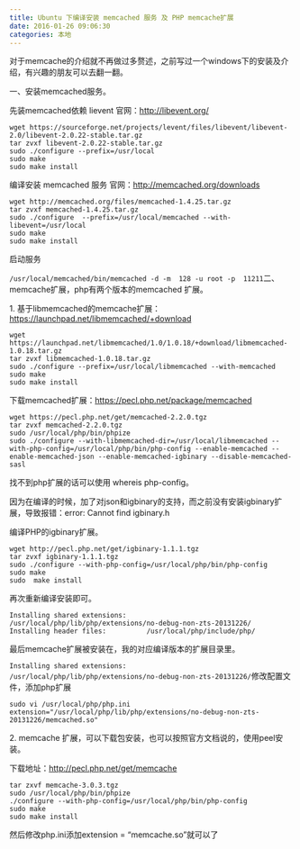 ```yaml
---
title: Ubuntu 下编译安装 memcached 服务 及 PHP memcache扩展
date: 2016-01-26 09:06:30
categories: 本地
---
```


对于memcache的介绍就不再做过多赘述，之前写过一个windows下的安装及介绍，有兴趣的朋友可以去翻一翻。

一、安装memcached服务。

先装memcached依赖 lievent 官网：http://libevent.org/

```
wget https://sourceforge.net/projects/levent/files/libevent/libevent-2.0/libevent-2.0.22-stable.tar.gz
tar zvxf libevent-2.0.22-stable.tar.gz
sudo ./configure --prefix=/usr/local
sudo make
sudo make install
```

编译安装 memcached 服务 官网：http://memcached.org/downloads

```
wget http://memcached.org/files/memcached-1.4.25.tar.gz
tar zvxf memcached-1.4.25.tar.gz
sudo ./configure  --prefix=/usr/local/memcached --with-libevent=/usr/local
sudo make
sudo make install
```

启动服务

`/usr/local/memcached/bin/memcached -d -m  128 -u root -p  11211`二、memcache扩展，php有两个版本的memcached 扩展。

1\. 基于libmemcached的memcache扩展：https://launchpad.net/libmemcached/+download

```
wget https://launchpad.net/libmemcached/1.0/1.0.18/+download/libmemcached-1.0.18.tar.gz
tar zvxf libmemcached-1.0.18.tar.gz
sudo ./configure --prefix=/usr/local/libmemcached --with-memcached
sudo make
sudo make install
```

下载memcached扩展：https://pecl.php.net/package/memcached

```
wget https://pecl.php.net/get/memcached-2.2.0.tgz
tar zvxf memcached-2.2.0.tgz
sudo /usr/local/php/bin/phpize
sudo ./configure --with-libmemcached-dir=/usr/local/libmemcached --with-php-config=/usr/local/php/bin/php-config --enable-memcached --enable-memcached-json --enable-memcached-igbinary --disable-memcached-sasl
```

找不到php扩展的话可以使用 whereis php-config。

因为在编译的时候，加了对json和igbinary的支持，而之前没有安装igbinary扩展，导致报错：error: Cannot find igbinary.h

编译PHP的igbinary扩展。

```
wget http://pecl.php.net/get/igbinary-1.1.1.tgz
tar zvxf igbinary-1.1.1.tgz
sudo ./configure --with-php-config=/usr/local/php/bin/php-config
sudo make
sudo  make install
```

再次重新编译安装即可。

```
Installing shared extensions:     /usr/local/php/lib/php/extensions/no-debug-non-zts-20131226/
Installing header files:          /usr/local/php/include/php/
```

最后memcache扩展被安装在，我的对应编译版本的扩展目录里。

`Installing shared extensions:     /usr/local/php/lib/php/extensions/no-debug-non-zts-20131226/`修改配置文件，添加php扩展

```
sudo vi /usr/local/php/php.ini
extension="/usr/local/php/lib/php/extensions/no-debug-non-zts-20131226/memcached.so"
```

2\. memcache 扩展，可以下载包安装，也可以按照官方文档说的，使用peel安装。

下载地址：http://pecl.php.net/get/memcache

```
tar zxvf memcache-3.0.3.tgz
sudo /usr/local/php/bin/phpize
./configure --with-php-config=/usr/local/php/bin/php-config
sudo make
sudo make install
```

然后修改php.ini添加extension = “memcache.so”就可以了
